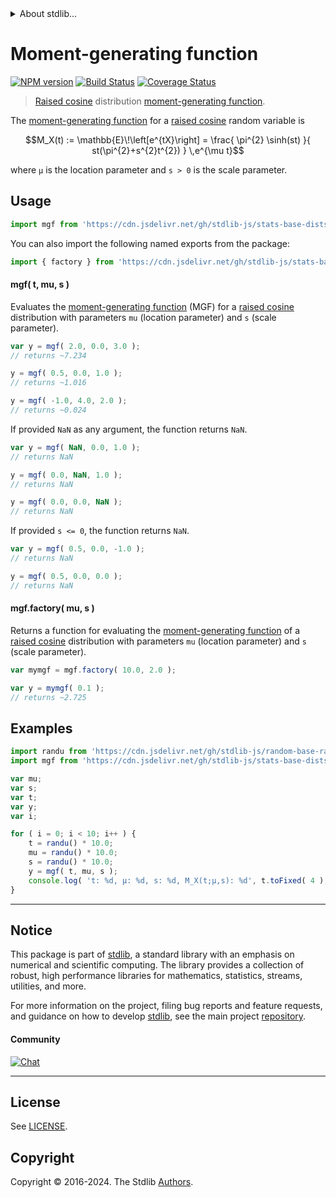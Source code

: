 <!--

@license Apache-2.0

Copyright (c) 2018 The Stdlib Authors.

Licensed under the Apache License, Version 2.0 (the "License");
you may not use this file except in compliance with the License.
You may obtain a copy of the License at

   http://www.apache.org/licenses/LICENSE-2.0

Unless required by applicable law or agreed to in writing, software
distributed under the License is distributed on an "AS IS" BASIS,
WITHOUT WARRANTIES OR CONDITIONS OF ANY KIND, either express or implied.
See the License for the specific language governing permissions and
limitations under the License.

-->


<details>
  <summary>
    About stdlib...
  </summary>
  <p>We believe in a future in which the web is a preferred environment for numerical computation. To help realize this future, we've built stdlib. stdlib is a standard library, with an emphasis on numerical and scientific computation, written in JavaScript (and C) for execution in browsers and in Node.js.</p>
  <p>The library is fully decomposable, being architected in such a way that you can swap out and mix and match APIs and functionality to cater to your exact preferences and use cases.</p>
  <p>When you use stdlib, you can be absolutely certain that you are using the most thorough, rigorous, well-written, studied, documented, tested, measured, and high-quality code out there.</p>
  <p>To join us in bringing numerical computing to the web, get started by checking us out on <a href="https://github.com/stdlib-js/stdlib">GitHub</a>, and please consider <a href="https://opencollective.com/stdlib">financially supporting stdlib</a>. We greatly appreciate your continued support!</p>
</details>

# Moment-generating function

[![NPM version][npm-image]][npm-url] [![Build Status][test-image]][test-url] [![Coverage Status][coverage-image]][coverage-url] <!-- [![dependencies][dependencies-image]][dependencies-url] -->

> [Raised cosine][cosine-distribution] distribution [moment-generating function][mgf].

<section class="intro">

The [moment-generating function][mgf] for a [raised cosine][cosine-distribution] random variable is

<!-- <equation class="equation" label="eq:cosine_mgf" align="center" raw="M_X(t) := \mathbb{E}\!\left[e^{tX}\right] = \frac{ \pi^{2} \sinh(st) }{ st(\pi^{2}+s^{2}t^{2}) } \,e^{\mu t}" alt="Moment-generating function for a raised cosine distribution."> -->

```math
M_X(t) := \mathbb{E}\!\left[e^{tX}\right] = \frac{ \pi^{2} \sinh(st) }{ st(\pi^{2}+s^{2}t^{2}) } \,e^{\mu t}
```

<!-- <div class="equation" align="center" data-raw-text="M_X(t) := \mathbb{E}\!\left[e^{tX}\right] = \frac{ \pi^{2} \sinh(st) }{ st(\pi^{2}+s^{2}t^{2}) } \,e^{\mu t}" data-equation="eq:cosine_mgf">
    <img src="https://cdn.jsdelivr.net/gh/stdlib-js/stdlib@51534079fef45e990850102147e8945fb023d1d0/lib/node_modules/@stdlib/stats/base/dists/cosine/mgf/docs/img/equation_cosine_mgf.svg" alt="Moment-generating function for a raised cosine distribution.">
    <br>
</div> -->

<!-- </equation> -->

where `μ` is the location parameter and `s > 0` is the scale parameter.

</section>

<!-- /.intro -->



<section class="usage">

## Usage

```javascript
import mgf from 'https://cdn.jsdelivr.net/gh/stdlib-js/stats-base-dists-cosine-mgf@deno/mod.js';
```

You can also import the following named exports from the package:

```javascript
import { factory } from 'https://cdn.jsdelivr.net/gh/stdlib-js/stats-base-dists-cosine-mgf@deno/mod.js';
```

#### mgf( t, mu, s )

Evaluates the [moment-generating function][mgf] (MGF) for a [raised cosine][cosine-distribution] distribution with parameters `mu` (location parameter) and `s` (scale parameter).

```javascript
var y = mgf( 2.0, 0.0, 3.0 );
// returns ~7.234

y = mgf( 0.5, 0.0, 1.0 );
// returns ~1.016

y = mgf( -1.0, 4.0, 2.0 );
// returns ~0.024
```

If provided `NaN` as any argument, the function returns `NaN`.

```javascript
var y = mgf( NaN, 0.0, 1.0 );
// returns NaN

y = mgf( 0.0, NaN, 1.0 );
// returns NaN

y = mgf( 0.0, 0.0, NaN );
// returns NaN
```

If provided `s <= 0`, the function returns `NaN`.

```javascript
var y = mgf( 0.5, 0.0, -1.0 );
// returns NaN

y = mgf( 0.5, 0.0, 0.0 );
// returns NaN
```

#### mgf.factory( mu, s )

Returns a function for evaluating the [moment-generating function][mgf] of a [raised cosine][cosine-distribution] distribution with parameters `mu` (location parameter) and `s` (scale parameter).

```javascript
var mymgf = mgf.factory( 10.0, 2.0 );

var y = mymgf( 0.1 );
// returns ~2.725
```

</section>

<!-- /.usage -->

<section class="examples">

## Examples

<!-- eslint no-undef: "error" -->

```javascript
import randu from 'https://cdn.jsdelivr.net/gh/stdlib-js/random-base-randu@deno/mod.js';
import mgf from 'https://cdn.jsdelivr.net/gh/stdlib-js/stats-base-dists-cosine-mgf@deno/mod.js';

var mu;
var s;
var t;
var y;
var i;

for ( i = 0; i < 10; i++ ) {
    t = randu() * 10.0;
    mu = randu() * 10.0;
    s = randu() * 10.0;
    y = mgf( t, mu, s );
    console.log( 't: %d, µ: %d, s: %d, M_X(t;µ,s): %d', t.toFixed( 4 ), mu.toFixed( 4 ), s.toFixed( 4 ), y.toFixed( 4 ) );
}
```

</section>

<!-- /.examples -->

<!-- Section for related `stdlib` packages. Do not manually edit this section, as it is automatically populated. -->

<section class="related">

</section>

<!-- /.related -->

<!-- Section for all links. Make sure to keep an empty line after the `section` element and another before the `/section` close. -->


<section class="main-repo" >

* * *

## Notice

This package is part of [stdlib][stdlib], a standard library with an emphasis on numerical and scientific computing. The library provides a collection of robust, high performance libraries for mathematics, statistics, streams, utilities, and more.

For more information on the project, filing bug reports and feature requests, and guidance on how to develop [stdlib][stdlib], see the main project [repository][stdlib].

#### Community

[![Chat][chat-image]][chat-url]

---

## License

See [LICENSE][stdlib-license].


## Copyright

Copyright &copy; 2016-2024. The Stdlib [Authors][stdlib-authors].

</section>

<!-- /.stdlib -->

<!-- Section for all links. Make sure to keep an empty line after the `section` element and another before the `/section` close. -->

<section class="links">

[npm-image]: http://img.shields.io/npm/v/@stdlib/stats-base-dists-cosine-mgf.svg
[npm-url]: https://npmjs.org/package/@stdlib/stats-base-dists-cosine-mgf

[test-image]: https://github.com/stdlib-js/stats-base-dists-cosine-mgf/actions/workflows/test.yml/badge.svg?branch=main
[test-url]: https://github.com/stdlib-js/stats-base-dists-cosine-mgf/actions/workflows/test.yml?query=branch:main

[coverage-image]: https://img.shields.io/codecov/c/github/stdlib-js/stats-base-dists-cosine-mgf/main.svg
[coverage-url]: https://codecov.io/github/stdlib-js/stats-base-dists-cosine-mgf?branch=main

<!--

[dependencies-image]: https://img.shields.io/david/stdlib-js/stats-base-dists-cosine-mgf.svg
[dependencies-url]: https://david-dm.org/stdlib-js/stats-base-dists-cosine-mgf/main

-->

[chat-image]: https://img.shields.io/gitter/room/stdlib-js/stdlib.svg
[chat-url]: https://app.gitter.im/#/room/#stdlib-js_stdlib:gitter.im

[stdlib]: https://github.com/stdlib-js/stdlib

[stdlib-authors]: https://github.com/stdlib-js/stdlib/graphs/contributors

[umd]: https://github.com/umdjs/umd
[es-module]: https://developer.mozilla.org/en-US/docs/Web/JavaScript/Guide/Modules

[deno-url]: https://github.com/stdlib-js/stats-base-dists-cosine-mgf/tree/deno
[umd-url]: https://github.com/stdlib-js/stats-base-dists-cosine-mgf/tree/umd
[esm-url]: https://github.com/stdlib-js/stats-base-dists-cosine-mgf/tree/esm
[branches-url]: https://github.com/stdlib-js/stats-base-dists-cosine-mgf/blob/main/branches.md

[stdlib-license]: https://raw.githubusercontent.com/stdlib-js/stats-base-dists-cosine-mgf/main/LICENSE

[cosine-distribution]: https://en.wikipedia.org/wiki/Raised_cosine_distribution

[mgf]: https://en.wikipedia.org/wiki/Moment-generating_function

</section>

<!-- /.links -->
